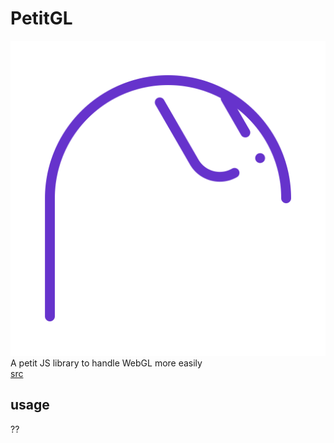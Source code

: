 # PetitGL
![icon](img/icon.svg)  
A petit JS library to handle WebGL more easily  
[src](petitgl.js)
## usage
??
